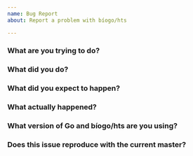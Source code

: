 ```yaml
---
name: Bug Report
about: Report a problem with bíogo/hts

---
```

<!--
Please make sure your issue title matches the Go convention; a summary
of the problem, prefixed by the primary affected package.
-->
### What are you trying to do?


### What did you do?
<!--
Please include a link to a minimal reproducer here. Preferably this should
be a complete runnable example at https://play.golang.org/.
-->


### What did you expect to happen?


### What actually happened?


### What version of Go and bíogo/hts are you using?
<!--
Paste the output of `go version` and if you are installing bíogo from source, paste
the output of `(cd $(go env GOPATH)/src/github.com/biogo/hts && git rev-parse HEAD)`.
If you are using modules, also paste the output of `grep github.com/biogo/hts go.sum`,
executed in the root of your dependent module.
-->


### Does this issue reproduce with the current master?


